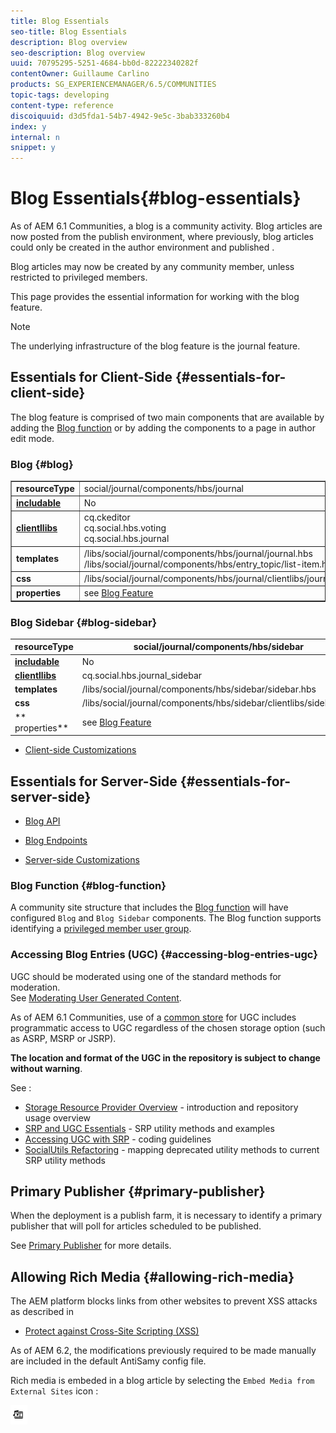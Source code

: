 ```yaml
---
title: Blog Essentials
seo-title: Blog Essentials
description: Blog overview
seo-description: Blog overview
uuid: 70795295-5251-4684-bb0d-82222340282f
contentOwner: Guillaume Carlino
products: SG_EXPERIENCEMANAGER/6.5/COMMUNITIES
topic-tags: developing
content-type: reference
discoiquuid: d3d5fda1-54b7-4942-9e5c-3bab333260b4
index: y
internal: n
snippet: y
---
```


# Blog Essentials{#blog-essentials}

As of AEM 6.1 Communities, a blog is a community activity. Blog articles are now posted from the publish environment, where previously, blog articles could only be created in the author environment and published .

Blog articles may now be created by any community member, unless restricted to privileged members.

This page provides the essential information for working with the blog feature.

>[!NOTE]
>
>The underlying infrastructure of the blog feature is the journal feature.

## Essentials for Client-Side {#essentials-for-client-side}

The blog feature is comprised of two main components that are available by adding the [Blog function](../../../6-5/communities/using/functions.md#blog-function) or by adding the components to a page in author edit mode.

### Blog {#blog}

<table border="1" cellpadding="4" cellspacing="4" width="100%"> 
 <tbody>
  <tr>
   <td> <strong>resourceType</strong></td> 
   <td>social/journal/components/hbs/journal</td> 
  </tr>
  <tr>
   <td> <a href="/6-5/communities/using/scf.md#add-or-include-a-communities-component"><strong>includable</strong></a></td> 
   <td>No</td> 
  </tr>
  <tr>
   <td> <a href="../../../6-5/communities/using/clientlibs.md"><strong>clientllibs</strong></a></td> 
   <td>cq.ckeditor<br /> cq.social.hbs.voting<br /> cq.social.hbs.journal</td> 
  </tr>
  <tr>
   <td> <strong>templates</strong></td> 
   <td> /libs/social/journal/components/hbs/journal/journal.hbs<br /> /libs/social/journal/components/hbs/entry_topic/list-item.hbs</td> 
  </tr>
  <tr>
   <td> <strong>css</strong></td> 
   <td> /libs/social/journal/components/hbs/journal/clientlibs/journal.css</td> 
  </tr>
  <tr>
   <td><strong> properties</strong></td> 
   <td>see <a href="../../../6-5/communities/using/blog-feature.md">Blog Feature</a></td> 
  </tr>
 </tbody>
</table>

### Blog Sidebar {#blog-sidebar}

|  **resourceType** |social/journal/components/hbs/sidebar |
|---|---|
|  [**includable**](/6-5/communities/using/scf.md#add-or-include-a-communities-component) |No |
|  [**clientllibs**](../../../6-5/communities/using/clientlibs.md) |cq.social.hbs.journal_sidebar |
|  **templates** | /libs/social/journal/components/hbs/sidebar/sidebar.hbs |
|  **css** | /libs/social/journal/components/hbs/sidebar/clientlibs/sidebar.css |
| ** properties** |see [Blog Feature](../../../6-5/communities/using/blog-feature.md) |

* [Client-side Customizations](/6-5/communities/using/client-customize.md)

## Essentials for Server-Side {#essentials-for-server-side}

* [Blog API](/6-5/sites/developing/using/reference-materials/javadoc/com/adobe/cq/social/journal/client/api/package-summary.md)

* [Blog Endpoints](/6-5/sites/developing/using/reference-materials/javadoc/com/adobe/cq/social/journal/client/endpoints/package-summary.md)

* [Server-side Customizations](/6-5/communities/using/server-customize.md)

### Blog Function {#blog-function}

A community site structure that includes the [Blog function](../../../6-5/communities/using/functions.md#blog-function) will have configured `Blog` and `Blog Sidebar` components. The Blog function supports identifying a [privileged member user group](/6-5/communities/using/users.md#privileged-members-group).

### Accessing Blog Entries (UGC) {#accessing-blog-entries-ugc}

UGC should be moderated using one of the standard methods for moderation.  
See [Moderating User Generated Content](../../../6-5/communities/using/moderate-ugc.md).

As of AEM 6.1 Communities, use of a [common store](../../../6-5/communities/using/working-with-srp.md) for UGC includes programmatic access to UGC regardless of the chosen storage option (such as ASRP, MSRP or JSRP).

**The location and format of the UGC in the repository is subject to change without warning**.

See :

* [Storage Resource Provider Overview](/6-5/communities/using/srp.md) - introduction and repository usage overview
* [SRP and UGC Essentials](/6-5/communities/using/srp-and-ugc.md) - SRP utility methods and examples
* [Accessing UGC with SRP](../../../6-5/communities/using/accessing-ugc-with-srp.md) - coding guidelines
* [SocialUtils Refactoring](/6-5/communities/using/socialutils.md) - mapping deprecated utility methods to current SRP utility methods

## Primary Publisher {#primary-publisher}

When the deployment is a publish farm, it is necessary to identify a primary publisher that will poll for articles scheduled to be published.

See [Primary Publisher](../../../6-5/communities/using/deploy-communities.md#primary-publisher) for more details.

## Allowing Rich Media {#allowing-rich-media}

The AEM platform blocks links from other websites to prevent XSS attacks as described in

* [Protect against Cross-Site Scripting (XSS)](/6-5/sites/developing/using/security.md#protect-against-cross-site-scripting-xss)

As of AEM 6.2, the modifications previously required to be made manually are included in the default AntiSamy config file.

Rich media is embeded in a blog article by selecting the `Embed Media from External Sites` icon :

![](assets/chlimage_1-235.png)

